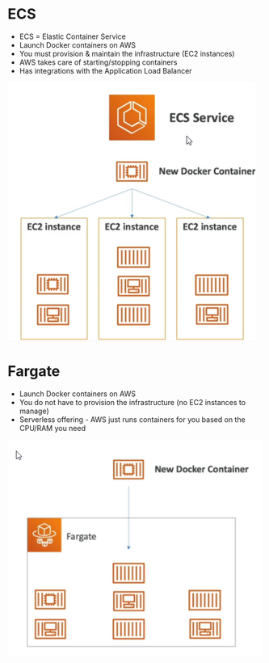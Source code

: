 # ECS

* ECS = Elastic Container Service
* Launch Docker containers on AWS
* You must provision & maintain the infrastructure (EC2 instances)
* AWS takes care of starting/stopping containers
* Has integrations with the Application Load Balancer

![01-ECS-service.png](./images/01-ECS-service.png)

# Fargate

* Launch Docker containers on AWS
* You do not have to provision the infrastructure (no EC2 instances to manage)
* Serverless offering - AWS just runs containers for you based on the CPU/RAM you need

![02-Fargate.png](./images/02-Fargate.png)